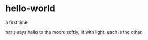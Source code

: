 # hello-world
a first time!

paris says hello to the moon: softly, lit with light. each is the other.
